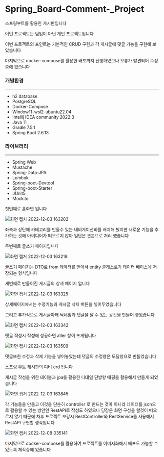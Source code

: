 ﻿# Spring_Board-Comment-_Project

스프링부트를 활용한 게시판입니다

이번 프로젝트는 팀업이 아닌 개인 프로젝트입니다

이번 프로젝트의 포인트는 기본적인 CRUD 구현과 각 게시글에 댓글 기능을 구현해 보았습니다

마지막으로 docker-compose를 활용한 배포까지 진행하였으나 오류가 발견되어 수정중에 있습니다


### 개발환경
-----------

+ h2 database
+ PostgreSQL
+ Docker-Compose
+ Window11-wsl2-ubuntu22.04
+ Intellij IDEA community 2022.3
+ Java 11
+ Gradle 7.5.1
+ Spring Boot 2.6.13


### 라이브러리
-----------

+ Spring Web
+ Mustache
+ Spring-Data-JPA
+ Lombok
+ Spring-boot-Devtool
+ Spring-boot-Starter
+ JUnit5
+ Mockito



첫번째로 홈화면 입니다

![화면 캡처 2022-12-03 163202](https://user-images.githubusercontent.com/83440667/206548251-10dcd105-85ca-41d9-a03e-b3a0457249f4.jpg)

좌측과 상단에 카테고리를 만들수 있는 네비게이션바를 배치해 봤지만 새로운 기능을 추가하는 것에 아이디어가 떠오르지 않아 일단은 견본으로 처리 했습니다

두번째로 글쓰기 페이지입니다

![화면 캡처 2022-12-03 163219](https://user-images.githubusercontent.com/83440667/206548639-846f1493-aa59-4a32-a5bc-0826e29f9b04.jpg)

글쓰기 페이지는 DTO로 from 데이터를 받아서 entity 클래스로가 데이터 베이스에 저장되는 형식입니다

세번째로 만들어진 게시글의 상세 페이지 입니다

![화면 캡처 2022-12-03 163325](https://user-images.githubusercontent.com/83440667/206548936-1aceccff-c388-4e37-ab91-eb1d89506ac3.jpg)

상세페이지에서는 수정기능과 게시글 삭제 버튼을 넣어두었습니다

그리고 추가적으로 게시글아래 닉네임과 댓글을 달 수 있는 공간을 만들어 놓았습니다
 
 ![화면 캡처 2022-12-03 163342](https://user-images.githubusercontent.com/83440667/206549249-cf3d7cb8-66d0-4dae-aacf-9b8881b7dea7.jpg)

댓글 작성시 작성에 성공하면 alter 창이 뜨게됩니다

![화면 캡처 2022-12-03 163509](https://user-images.githubusercontent.com/83440667/206549562-a2176a8f-e05f-46f1-bc71-e7a912f20127.jpg)

댓글또한 수정과 삭제 기능을 넣어놓았는데 댓글의 수정창은 모달창으로 만들었습니다

스프링 부트 게시판의 디비 erd 입니다

게시글 작성을 위한 테이블과 jpa를 활용한 다대일 단방향 매핑을 활용해서 만들게 되었습니다

![화면 캡처 2022-12-03 163845](https://user-images.githubusercontent.com/83440667/206549822-5ce4d170-6c5d-4474-b20a-d50e3f4f156f.jpg)

각 기능들을 만들고 이것을 단순히 controller 로 만드는 것이 아니라 데이터를 json으로 활용할 수 있는 방안인 RestAPI로 작성도 하였으나 당장은 화면 구성을 할것이 떠오르지 않기 때문에
차후 프로젝트 보강시 RestController와 RestService를 사용해서 RestAPI 구현할 생각입니다

![화면 캡처 2022-12-08 035141](https://user-images.githubusercontent.com/83440667/206550592-803726a4-98ce-43f3-82a8-7cb5342d966d.png)

마지막으로 docker-compose를 활용하여 프로젝트를 이미지화해서 배포도 가능할 수 있도록 제작중에 있습니다


